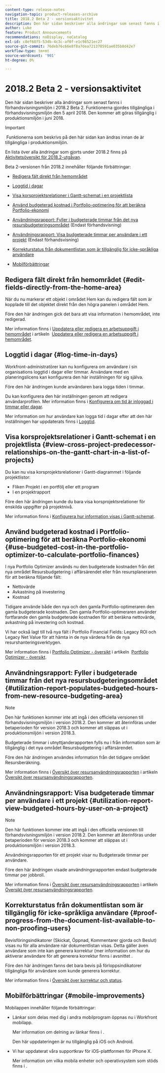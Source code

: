 ```yaml
---
content-type: release-notes
navigation-topic: product-releases-archive
title: 2018.2 Beta 2 - versionsaktivitet
description: Den här sidan beskriver alla ändringar som senast fanns i förhandsvisningsmiljön i 2018.2 Beta 2. Funktionerna gjordes tillgängliga i förhandsvisningsmiljön den 5 april 2018. Den kommer att göras tillgänglig i produktionsmiljön i juni 2018.
author: Luke
feature: Product Announcements
recommendations: noDisplay, noCatalog
exl-id: c8ef68f5-53db-4c3c-af0f-e1c98521ec27
source-git-commit: 76deb76c66e8f8a7dea721378591ae035b8d42e7
workflow-type: tm+mt
source-wordcount: '901'
ht-degree: 0%

---
```


# 2018.2 Beta 2 - versionsaktivitet

Den här sidan beskriver alla ändringar som senast fanns i förhandsvisningsmiljön i 2018.2 Beta 2. Funktionerna gjordes tillgängliga i förhandsvisningsmiljön den 5 april 2018. Den kommer att göras tillgänglig i produktionsmiljön i juni 2018.

>[!IMPORTANT]
>
> Funktionerna som beskrivs på den här sidan kan ändras innan de är tillgängliga i produktionsmiljön.

En lista över alla ändringar som gjorts under 2018.2 finns på  [Aktivitetsöversikt för 2018.2-utgåvan](../../../../product-announcements/product-releases/quarterly-release-archive/2018.2-release-activity/2018.2-release-activity-overview.md).

Beta 2-versionen från 2018.2 innehåller följande förbättringar:

* [Redigera fält direkt från hemområdet](#edit-fields-directly-from-the-home-area)
* [Loggtid i dagar](#log-time-in-days)
* [Visa korsprojektsrelationer i Gantt-schemat i en projektlista](#view-cross-project-predecessor-relationships-on-the-gantt-chart-in-a-list-of-projects)
* [Använd budgeterad kostnad i Portfolio-optimering för att beräkna Portfolio-ekonomi](#use-budgeted-cost-in-the-portfolio-optimizer-to-calculate-portfolio-finances)
* [Användningsrapport: Fyller i budgeterade timmar från det nya resursbudgeteringsområdet](#utilization-report-populates-budgeted-hours-from-new-resource-budgeting-area) (Endast förhandsvisning)

* [Användningsrapport: Visa budgeterade timmar per användare i ett projekt](#utilization-report-view-budgeted-hours-by-user-on-a-project) (Endast förhandsvisning)

* [Korrekturstatus från dokumentlistan som är tillgänglig för icke-språkliga användare](#proof-progress-from-the-document-list-available-to-non-proofing-users)
* [Mobilförbättringar](#mobile-improvements)

## Redigera fält direkt från hemområdet {#edit-fields-directly-from-the-home-area}

När du nu markerar ett objekt i området Hem kan du redigera fält som är kopplade till det objektet direkt från den högra panelen i området Hem. 

Före den här ändringen gick det bara att visa information i hemområdet, inte redigerad.

Mer information finns i [Uppdatera eller redigera en arbetsuppgift i hemområdet](../../../../workfront-basics/using-home/using-the-home-area/update-and-edit-work-item-home.md) i artikeln  [Uppdatera eller redigera en arbetsuppgift i hemområdet](../../../../workfront-basics/using-home/using-the-home-area/update-and-edit-work-item-home.md).

## Loggtid i dagar {#log-time-in-days}

Workfront-administratörer kan nu konfigurera om användare i sin organisations loggtid i dagar eller timmar. Användare med en planeringslicens kan konfigurera den här inställningen för sig själva.

Före den här ändringen kunde användaren bara logga tiden i timmar.

Du kan konfigurera den här inställningen genom att redigera användarprofilen. Mer information finns i [Konfigurera om tid är inloggad i timmar eller dagar](../../../../timesheets/config-timesheet-prefs/config-time-logged-hrs-days.md).

Mer information om hur användare kan logga tid i dagar efter att den här inställningen har uppdaterats finns i [Loggtid](../../../../timesheets/create-and-manage-timesheets/log-time.md).

## Visa korsprojektsrelationer i Gantt-schemat i en projektlista {#view-cross-project-predecessor-relationships-on-the-gantt-chart-in-a-list-of-projects}

Du kan nu visa korsprojektsrelationer i Gantt-diagrammet i följande projektlistor:

* Fliken Projekt i en portfölj eller ett program
* I en projektrapport

Före den här ändringen kunde du bara visa korsprojektsrelationer för enskilda uppgifter på projektnivå.

Mer information finns i [Konfigurera hur information visas i Gantt-schemat](../../../../manage-work/gantt-chart/use-the-gantt-chart/configure-info-on-gantt-chart.md). 

## Använd budgeterad kostnad i Portfolio-optimering för att beräkna Portfolio-ekonomi {#use-budgeted-cost-in-the-portfolio-optimizer-to-calculate-portfolio-finances}

I nya Portfolio Optimizer används nu den budgeterade kostnaden från det nya området Resursbudgetering i affärsärendet eller från resursplaneraren för att beräkna följande fält:

* Nettovärde
* Avkastning på investering
* Kostnad

Tidigare använde både den nya och den gamla Portfolio-optimeraren den gamla budgeterade kostnaden. Den gamla Portfolio-optimeraren använder fortfarande den gamla budgeterade kostnaden för att beräkna nettovärde, avkastning på investering och kostnad.

Vi har också lagt till två nya fält i Portfolio Financial Fields: Legacy ROI och Legacy Net Value för att hämta in de nya värdena från de nya resurshanteringsverktygen.

Mer information finns i [Portfolio Optimizer - översikt](../../../../manage-work/portfolios/portfolio-optimizer/portfolio-optimizer-overview.md) i artikeln  [Portfolio Optimizer - översikt](../../../../manage-work/portfolios/portfolio-optimizer/portfolio-optimizer-overview.md).

## Användningsrapport: Fyller i budgeterade timmar från det nya resursbudgeteringsområdet {#utilization-report-populates-budgeted-hours-from-new-resource-budgeting-area}

>[!NOTE]
>
Den här funktionen kommer inte att ingå i den officiella versionen till förhandsvisningsmiljön i version 2018.2. Den kommer att återinföras under betaperioden för version 2018.3 och kommer att släppas ut i produktionsmiljön i version 2018.3. 

Budgeterade timmar i utnyttjanderapporten fylls nu i från information som är tillgänglig i det nya området Resursbudgetering i affärsärendet.

Före den här ändringen användes information från det tidigare området Resursberäkning.

Mer information finns i [Översikt över resursanvändningsrapporten](../../../../reports-and-dashboards/reports/using-built-in-reports/resource-utilization-report.md) i artikeln  [Översikt över resursanvändningsrapporten](../../../../reports-and-dashboards/reports/using-built-in-reports/resource-utilization-report.md).

## Användningsrapport: Visa budgeterade timmar per användare i ett projekt {#utilization-report-view-budgeted-hours-by-user-on-a-project}

>[!NOTE]
>
Den här funktionen kommer inte att ingå i den officiella versionen till förhandsvisningsmiljön i version 2018.2. Den kommer att återinföras under betaperioden för version 2018.3 och kommer att släppas ut i produktionsmiljön i version 2018.3. 

Användningsrapporten för ett projekt visar nu Budgeterade timmar per användare.

Före den här ändringen visade användningsrapporten endast budgeterade timmar per jobbroll. 

Mer information finns i [Översikt över resursanvändningsrapporten](../../../../reports-and-dashboards/reports/using-built-in-reports/resource-utilization-report.md) i artikeln [Översikt över resursanvändningsrapporten](../../../../reports-and-dashboards/reports/using-built-in-reports/resource-utilization-report.md).

## Korrekturstatus från dokumentlistan som är tillgänglig för icke-språkliga användare {#proof-progress-from-the-document-list-available-to-non-proofing-users}

Bevisföringsindikatorer (Skickat, Öppnad, Kommentarer gjorda och Beslut) visas nu för alla användare när dokumentlistan visas. Detta gäller även användare som inte kan generera korrektur (mer information om hur du aktiverar användare för att generera korrektur finns i avsnittet .

Före den här ändringen fanns det bara bevis på förloppsindikatorer tillgängliga för användare som kunde generera korrektur.

Mer information finns i [Översikt över korrektur och status](../../../../review-and-approve-work/proofing/proofing-overview/view-progress-status-proof.md).

## Mobilförbättringar {#mobile-improvements}

Mobilappen innehåller följande förbättringar:

* Länkar som delas med dig i andra mobilprogram öppnas nu i Workfront mobilapp.

  Mer information om delning av länkar finns i .

  Den här uppdateringen är nu tillgänglig på iOS och Android.

* Vi har uppdaterat våra supportkrav för iOS-plattformen för iPhone X.

  Mer information om vilka mobila enheter och operativsystem som stöds finns i . 
